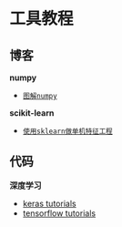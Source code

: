 # 工具教程

## 博客

**numpy**

* [`图解numpy`](https://www.jiqizhixin.com/articles/2019-07-12-4)

**scikit-learn**

* [`使用sklearn做单机特征工程`](https://www.cnblogs.com/jasonfreak/p/5448385.html)

## 代码

**深度学习**

* [keras tutorials](keras-tutorial/)
* [tensorflow tutorials](tensorflow-tutorial/)
